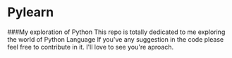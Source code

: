 # Pylearn
###My exploration of Python
This repo is totally dedicated to me exploring the world of Python Language
If you've any suggestion in the code please feel free to contribute in it.
I'll love to see you're aproach. 
